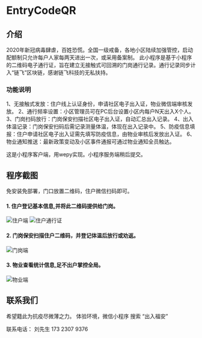 # EntryCodeQR

## 介绍
2020年新冠病毒肆虐，百姓恐慌。全国一级戒备，各地小区陆续加强管控，启动配额制只允许每户人家每两天进出一次，或采用备案制。
此小程序是基于小程序的二维码电子通行证，旨在建立无接触式可回溯的门岗通行记录。通行记录同步计入“链飞”区块链，感谢链飞科技的无私扶持。

### 功能说明
1、无接触式发放：住户线上认证身份，申请社区电子出入证，物业微信端审核发放。
2、通行频率设置：小区管理员可在PC后台设置小区内每户N天出入X个人。
3、门岗扫码放行：门岗保安扫描社区电子出入证，自动汇总出入记录。
4、出入体温记录：门岗保安扫码后需记录测量体温，体现在出入记录中。
5、防疫信息填报：住户申请社区电子出入证需先填写防疫信息，由物业审核后发放出入证。
6、物业通知推送：最新政策变动及小区事件通报可通过物业通知全员触达。

这是小程序客户端，用wepy实现。小程序服务端稍后提交。

## 程序截图
免安装免部署，门口放置二维码，住户微信扫码即可。
#### 1. 住户登记基本信息,并将此二维码提供给门岗。

![住户端](https://images.gitee.com/uploads/images/2020/0226/003951_c594e532_5220875.png "住户端")
![住户通行证](https://images.gitee.com/uploads/images/2020/0226/003822_b371c7e5_5220875.png  "住户通行证")

####  2. 门岗保安扫描住户二维码，并登记体温后放行或劝返。

![门岗端](https://images.gitee.com/uploads/images/2020/0226/003450_817d418a_5220875.png "门岗放行")

#### 3. 物业查看统计信息,足不出户掌控全局。

![物业端](https://images.gitee.com/uploads/images/2020/0226/003632_e402be6c_5220875.png "物业管理端")

## 联系我们
希望籍此为抗疫尽微薄之力。
体验环境，微信小程序 搜索 “出入福安”

联系电话： 刘先生 173 2307 9376
